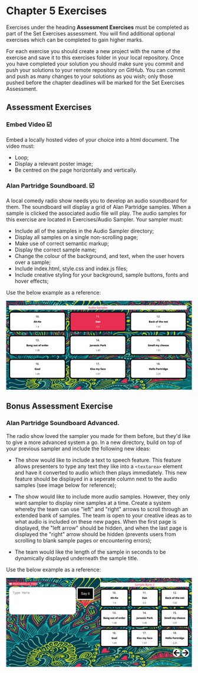 # Chapter 5 Exercises

Exercises under the heading **Assessment Exercises** must be completed as part of the Set Exercises assessment. You will find additional optional exercises which can be completed to gain higher marks.

For each exercise you should create a new project with the name of the exercise and save it to this exercises folder in your local repository. Once you have completed your solution you should make sure you commit and push your solutions to your remote repository on GitHub. You can commit and push as many changes to your solutions as you wish; only those pushed before the chapter deadlines will be marked for the Set Exercises Assessment.

## Assessment Exercises

### Embed Video :ballot_box_with_check:

Embed a locally hosted video of your choice into a html document. The video must:

* Loop;
* Display a relevant poster image;
* Be centred on the page horizontally and vertically.

### Alan Partridge Soundboard. :ballot_box_with_check:

A local comedy radio show needs you to develop an audio soundboard for them. The soundboard will display a grid of Alan Partridge samples. When a sample is clicked the associated audio file will play. The audio samples for this exercise are located in Exercises/Audio Sampler. Your sampler must:

* Include all of the samples in the Audio Sampler directory;
* Display all samples on a single non-scrolling page;
* Make use of correct semantic markup;
* Display the correct sample name;
* Change the colour of the background, and text, when the user hovers over a sample;
* Include index.html, style.css and index.js files;
* Include creative styling for your background, sample buttons, fonts and hover effects;

Use the below example as a reference:

![image](https://github.com/WebDev-CCO4001-20/WebDevelopment/blob/main/Chapter-5-Embedded%20Content/Exercises/Audio%20Sampler/Soundboard.png?raw=true)

## Bonus Assessment Exercise

### Alan Partridge Soundboard Advanced.

The radio show loved the sampler you made for them before, but they'd like to give a more advanced system a go. In a new directory, build on top of your previous sampler and include the following new ideas:

* The show would like to include a text to speech feature. This feature allows presenters to type any text they like into a `<textarea>` element and have it converted to audio which then plays immediately. This new feature should be displayed in a seperate column next to the audio samples (see image below for reference);

* The show would like to include more audio samples. However, they only want sampler to display nine samples at a time. Create a system whereby the team can use "left" and "right" arrows to scroll through an extended bank of samples. The team is open to your creative ideas as to what audio is included on these new pages. When the first page is displayed, the "left arrow" should be hidden, and when the last page is displayed the "right" arrow should be hidden (prevents users from scrolling to blank sample pages or encountering errors);

* The team would like the length of the sample in seconds to be dynamically displayed underneath the sample title.

Use the below example as a reference:

![image](https://github.com/WebDev-CCO4001-20/WebDevelopment/blob/main/Chapter-5-Embedded%20Content/Exercises/Audio%20Sampler/Soundboard_Advanced.png?raw=true)
